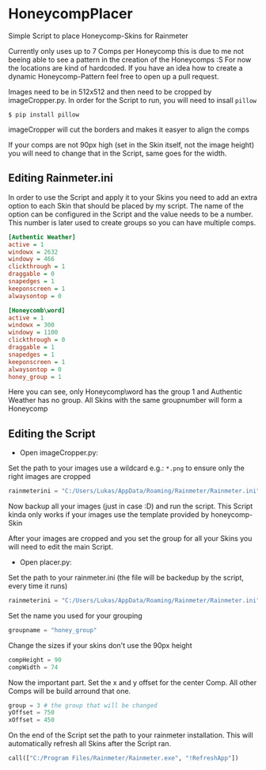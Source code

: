 # HoneycompPlacer
Simple Script to place Honeycomp-Skins for Rainmeter

Currently only uses up to 7 Comps per Honeycomp this is due to me not beeing able to see a pattern in the creation of the Honeycomps :S For now the locations are kind of hardcoded. If you have an idea how to create a dynamic Honeycomp-Pattern feel free to open up a pull request.

Images need to be in 512x512 and then need to be cropped by imageCropper.py.
In order for the Script to run, you will need to insall `pillow`

```$ pip install pillow```

imageCropper will cut the borders and makes it easyer to align the comps

If your comps are not 90px high (set in the Skin itself, not the image height) you will need to change that in the Script, same goes for the width.

## Editing Rainmeter.ini
In order to use the Script and apply it to your Skins you need to add an extra option to each Skin that should be placed by my script. 
The name of the option can be configured in the Script and the value needs to be a number.
This number is later used to create groups so you can have multiple comps.
``` ini
[Authentic Weather]
active = 1
windowx = 2632
windowy = 466
clickthrough = 1
draggable = 0
snapedges = 1
keeponscreen = 1
alwaysontop = 0

[Honeycomb\word]
active = 1
windowx = 300
windowy = 1100
clickthrough = 0
draggable = 1
snapedges = 1
keeponscreen = 1
alwaysontop = 0
honey_group = 1
```
Here you can see, only Honeycomp\word has the group 1 and Authentic Weather has no group.
All Skins with the same groupnumber will form a Honeycomp

## Editing the Script

- Open imageCropper.py:

Set the path to your images use a wildcard e.g.: `*.png` to ensure only the right images are cropped
``` python
rainmeterini = "C:/Users/Lukas/AppData/Roaming/Rainmeter/Rainmeter.ini"
```
Now backup all your images (just in case :D) and run the script. This Script kinda only works if your images use the template provided by honeycomp-Skin

After your images are cropped and you set the group for all your Skins you will need to edit the main Script.
- Open placer.py:

Set the path to your rainmeter.ini (the file will be backedup by the script, every time it runs)
``` python
rainmeterini = "C:/Users/Lukas/AppData/Roaming/Rainmeter/Rainmeter.ini"
```
Set the name you used for your grouping
``` python
groupname = "honey_group"
```
Change the sizes if your skins don't use the 90px height
``` python
compHeight = 90
compWidth = 74
```
Now the important part. Set the x and y offset for the center Comp. All other Comps will be build arround that one.
``` python
group = 3 # the group that will be changed
yOffset = 750
xOffset = 450
```
On the end of the Script set the path to your rainmeter installation. This will automatically refresh all Skins after the Script ran.
``` python
call(["C:/Program Files/Rainmeter/Rainmeter.exe", "!RefreshApp"])
```
